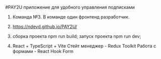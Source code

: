 #PAY2U
приложение для удобного управления подписками

1. Команда №3. В команде один фронтенд разработчик.

2. https://ndevd.github.io/PAY2U/

3. сборка проекта npm run build;
   запуск проекта npm run dev;

4. React + TypeScript + Vite
   Стейт менеджер - Redux Toolkit
   Работа с формами - React Hook Form

